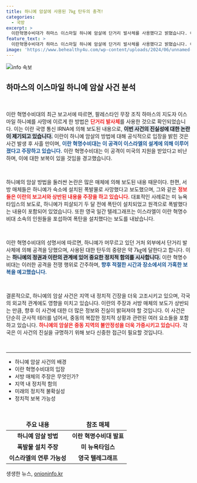 ```yaml
---
title: 하니예 암살에 사용된 7㎏ 탄두의 충격!
categories:
  - 국방
excerpt: >
  이란혁명수비대가 하마스 이스마일 하니예 암살에 단거리 발사체를 사용했다고 밝혔습니다. 이란 측은 이스라엘과 미국을 비난하며 가혹한 보복을 예고했습니다. 암살 방식에 대한 논란이 가열되고 있는 가운데, 진실은 과연 무엇일까요?
feature_text: >
  이란혁명수비대가 하마스 이스마일 하니예 암살에 단거리 발사체를 사용했다고 밝혔습니다. 이란 측은 이스라엘과 미국을 비난하며 가혹한 보복을 예고했습니다. 암살 방식에 대한 논란이 가열되고 있는 가운데, 진실은 과연 무엇일까요?
image: 'https://www.behealthy4u.com/wp-content/uploads/2024/06/unnamed-file.png'
---
```


<p><img src="https://www.behealthy4u.com/wp-content/uploads/2024/06/unnamed-file.png" alt="info 속보" /></p>

<h2 data-ke-size="size26">하마스의 이스마일 하니예 암살 사건 분석</h2>

<p data-ke-size="size16">&nbsp;</p> 

<p>이란 혁명수비대의 최근 보고서에 따르면, 팔레스타인 무장 조직 하마스의 지도자 이스마일 하니예를 사망에 이르게 한 방법은 <b><span style="color: #ee2323;">단거리 발사체</span></b>를 사용한 것으로 확인되었습니다. 이는 이란 국영 통신 IRNA에 의해 보도된 내용으로, <b><span style="background-color: #21538527;">이번 사건의 진실성에 대한 논란이 제기되고 있습니다.</span></b> 이란이 하니예 암살의 방법에 대해 공식적으로 입장을 밝힌 것은 사건 발생 후 사흘 만이며, <b><span style="color: #1a5490;">이란 혁명수비대는 이 공격이 이스라엘의 설계에 의해 이루어졌다고 주장하고 있습니다.</span></b> 이란 혁명수비대는 이 공격이 미국의 지원을 받았다고 비난하며, 이에 대한 보복이 있을 것임을 경고했습니다.</p>

<p data-ke-size="size16">&nbsp;</p>

<p>하니예의 암살 방법을 둘러싼 논란은 많은 매체에 의해 보도된 내용 때문이다. 한편, 서방 매체들은 하니예가 숙소에 설치된 폭발물로 사망했다고 보도했으며, 그와 같은 <b><span style="color: #ee2323;">정보들은 이란의 보고서와 상반된 내용을 주장을 하고 있습니다.</span></b> 대표적인 사례로는 미 뉴욕타임스의 보도로, 하니예가 피살되기 두 달 전에 폭탄이 설치되었고 원격으로 폭발했다는 내용이 포함되어 있었습니다. 또한 영국 일간 텔레그래프는 이스라엘이 이란 혁명수비대 소속의 인원들을 포섭하여 폭탄을 설치했다는 보도를 내놨습니다.</p>

<p data-ke-size="size16">&nbsp;</p>

<p>이란 혁명수비대의 성명서에 따르면, 하니예가 머무르고 있던 거처 외부에서 단거리 발사체에 의해 공격을 당했으며, 사용된 대한 탄두의 중량은 약 7㎏에 달한다고 합니다. 이는 <b><span style="background-color: #21538527;">하니예의 정권과 이란의 관계에 있어 중요한 정치적 함의를 시사합니다.</span></b> 이란 혁명수비대는 이러한 공격을 전쟁 행위로 간주하며, <b><span style="color: #1a5490;">향후 적절한 시간과 장소에서의 가혹한 보복을 예고했습니다.</span></b></p>

<p data-ke-size="size16">&nbsp;</p>

<p>결론적으로, 하니예의 암살 사건은 지역 내 정치적 긴장을 더욱 고조시키고 있으며, 각국의 외교적 관계에도 영향을 미치고 있습니다. 이란의 주장과 서방 매체의 보도가 상반되는 만큼, 향후 이 사건에 대한 더 많은 정보와 진실이 밝혀져야 할 것입니다. 이 사건은 단순히 군사적 테러를 넘어서, 중동의 복잡한 정치적 상황과 관련된 여러 요소들을 포함하고 있습니다. <b><span style="color: #ee2323;">하니예의 암살은 중동 지역의 불안정성을 더욱 가중시키고 있습니다.</span></b> 각국은 이 사건의 진실을 규명하기 위해 보다 신중한 접근이 필요할 것입니다.</p>

<p data-ke-size="size16">&nbsp;</p>

<hr>

<ul>
    <li>하니예 암살 사건의 배경</li>
    <li>이란 혁명수비대의 입장</li>
    <li>서방 매체의 주장은 무엇인가?</li>
    <li>지역 내 정치적 함의</li>
    <li>미래의 정치적 불확실성</li>
    <li>정치적 보복 가능성</li>
</ul>

<p data-ke-size="size16">&nbsp;</p>

<table style="width: 100%; border-collapse: collapse;">
    <thead>
        <tr>
            <td style="text-align: center; height: 24px;"><b>주요 내용</b></td>
            <td style="text-align: center; height: 24px;"><b>참조 매체</b></td>
        </tr>
    </thead>
    <tbody>
        <tr>
            <td style="text-align: center; height: 24px;"><b>하니예 암살 방법</b></td>
            <td style="text-align: center; height: 24px;"><b>이란 혁명수비대 발표</b></td>
        </tr>
        <tr>
            <td style="text-align: center; height: 24px;"><b>폭발물 설치 주장</b></td>
            <td style="text-align: center; height: 24px;"><b>미 뉴욕타임스</b></td>
        </tr>
        <tr>
            <td style="text-align: center; height: 24px;"><b>이스라엘의 연루 가능성</b></td>
            <td style="text-align: center; height: 24px;"><b>영국 텔레그래프</b></td>
        </tr>
    </tbody>
</table>
생생한 뉴스, <a href="https://onioninfo.kr" rel="dofollow">onioninfo.kr</a>


